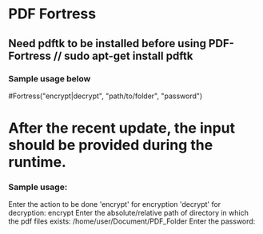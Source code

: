 # PDF Fortress

## Need pdftk to be installed before using PDF-Fortress // sudo apt-get install pdftk

### Sample usage below
#Fortress("encrypt|decrypt", "path/to/folder", "password")

# After the recent update, the input should be provided during the runtime.
### Sample usage:
Enter the action to be done
'encrypt' for encryption
'decrypt' for decryption: encrypt
Enter the absolute/relative path of directory in which the pdf files exists: /home/user/Document/PDF_Folder	
Enter the password:
